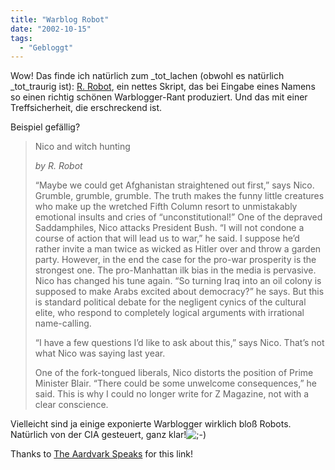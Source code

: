 ```yaml
---
title: "Warblog Robot"
date: "2002-10-15"
tags:
  - "Gebloggt"
---
```


Wow! Das finde ich natürlich zum _tot_lachen (obwohl es natürlich _tot_traurig ist): [R. Robot](https://web.archive.org/web/20040702220851/http://www.inksyndicate.com/warbot/ "R. Robot is making sense"), ein nettes Skript, das bei Eingabe eines Namens so einen richtig schönen Warblogger-Rant produziert. Und das mit einer Treffsicherheit, die erschreckend ist.

Beispiel gefällig?

> Nico and witch hunting
>
> _by R. Robot_
>
> “Maybe we could get Afghanistan straightened out first,” says Nico. Grumble, grumble, grumble. The truth makes the funny little creatures who make up the wretched Fifth Column resort to unmistakably emotional insults and cries of “unconstitutional!” One of the depraved Saddamphiles, Nico attacks President Bush. “I will not condone a course of action that will lead us to war,” he said. I suppose he’d rather invite a man twice as wicked as Hitler over and throw a garden party. However, in the end the case for the pro-war prosperity is the strongest one. The pro-Manhattan ilk bias in the media is pervasive. Nico has changed his tune again. “So turning Iraq into an oil colony is supposed to make Arabs excited about democracy?” he says. But this is standard political debate for the negligent cynics of the cultural elite, who respond to completely logical arguments with irrational name-calling.
>
> “I have a few questions I’d like to ask about this,” says Nico. That’s not what Nico was saying last year.
>
> One of the fork-tongued liberals, Nico distorts the position of Prime Minister Blair. “There could be some unwelcome consequences,” he said. This is why I could no longer write for Z Magazine, not with a clear conscience.

Vielleicht sind ja einige exponierte Warblogger wirklich bloß Robots. Natürlich von der CIA gesteuert, ganz klar!![;-)](images/icon_wink.gif "wink")

Thanks to [The Aardvark Speaks](https://web.archive.org/web/20040702220851/http://www.aardvark.at/blog/2002/10/14.html#a467) for this link!
